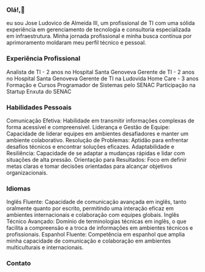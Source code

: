 ### Olá!,👋

eu sou Jose Ludovico de Almeida III, um profissional de TI com uma sólida experiência em gerenciamento de tecnologia e consultoria especializada em infraestrutura.
Minha jornada profissional e minha busca contínua por aprimoramento moldaram meu perfil técnico e pessoal.

### Experiência Profissional
Analista de TI - 2 anos no Hospital Santa Genoveva
Gerente de TI - 2 anos no Hospital Santa Genoveva
Gerente de TI na Ludovida Home Care - 3 anos
Formação e Cursos
Programador de Sistemas pelo SENAC
Participação na Startup Enxuta do SENAC

### Habilidades Pessoais
Comunicação Efetiva: Habilidade em transmitir informações complexas de forma acessível e compreensível.
Liderança e Gestão de Equipe: Capacidade de liderar equipes em ambientes desafiadores e manter um ambiente colaborativo.
Resolução de Problemas: Aptidão para enfrentar desafios técnicos e encontrar soluções eficazes.
Adaptabilidade e Resiliência: Capacidade de se adaptar a mudanças rápidas e lidar com situações de alta pressão.
Orientação para Resultados: Foco em definir metas claras e tomar decisões orientadas para alcançar objetivos organizacionais.

### Idiomas
Inglês Fluente: Capacidade de comunicação avançada em inglês, tanto oralmente quanto por escrito, permitindo uma interação eficaz em ambientes internacionais e colaboração com equipes globais.
Inglês Técnico Avançado: Domínio de terminologias técnicas em inglês, o que facilita a compreensão e a troca de informações em ambientes técnicos e profissionais.
Espanhol Fluente: Competência em espanhol que amplia minha capacidade de comunicação e colaboração em ambientes multiculturais e internacionais.

### Contato
